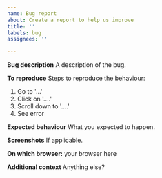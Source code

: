 ```yaml
---
name: Bug report
about: Create a report to help us improve
title: ''
labels: bug
assignees: ''

---
```


**Bug description**
A description of the bug.

**To reproduce**
Steps to reproduce the behaviour:
1. Go to '...'
2. Click on '....'
3. Scroll down to '....'
4. See error

**Expected behaviour**
What you expected to happen.

**Screenshots**
If applicable.

**On which browser:** your browser here

**Additional context**
Anything else?
